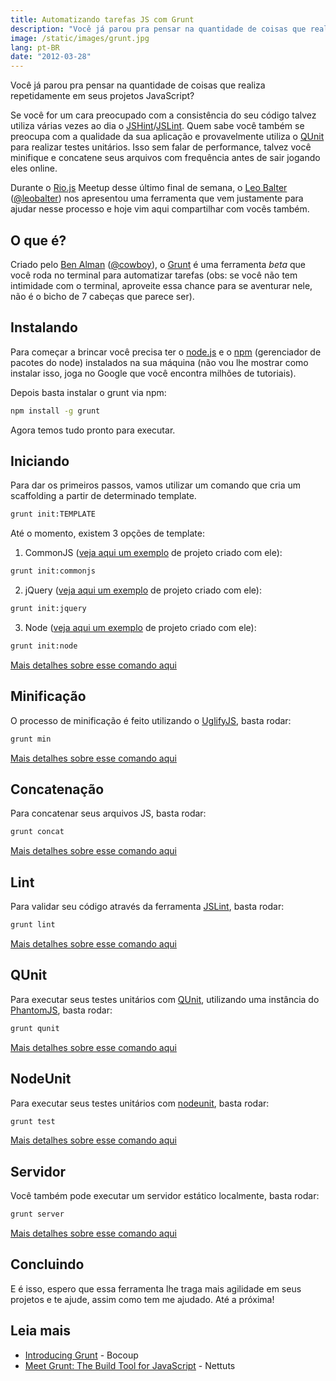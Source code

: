 ```yaml
---
title: Automatizando tarefas JS com Grunt
description: "Você já parou pra pensar na quantidade de coisas que realiza repetidamente em seus projetos JavaScript? Se você for um cara preocupado com a consistência do seu código talvez utiliza várias vezes ao dia o JSHint/JSLint."
image: /static/images/grunt.jpg
lang: pt-BR
date: "2012-03-28"
---
```


Você já parou pra pensar na quantidade de coisas que realiza repetidamente em seus projetos JavaScript?

Se você for um cara preocupado com a consistência do seu código talvez utiliza várias vezes ao dia o [JSHint](http://www.jshint.com/)/[JSLint](http://www.jslint.com/). Quem sabe você também se preocupa com a qualidade da sua aplicação e provavelmente utiliza o [QUnit](http://docs.jquery.com/QUnit) para realizar testes unitários. Isso sem falar de performance, talvez você minifique e concatene seus arquivos com frequência antes de sair jogando eles online.

Durante o [Rio.js](http://riojs.org) Meetup desse último final de semana, o [Leo Balter](http://leobalter.net/) ([@leobalter](http://twitter.com/leobalter)) nos apresentou uma ferramenta que vem justamente para ajudar nesse processo e hoje vim aqui compartilhar com vocês também.

<!-- more -->

## O que é?

Criado pelo [Ben Alman](https://github.com/cowboy/) ([@cowboy](http://twitter.com/cowboy)), o [Grunt](https://github.com/cowboy/grunt) é uma ferramenta _beta_ que você roda no terminal para automatizar tarefas (obs: se você não tem intimidade com o terminal, aproveite essa chance para se aventurar nele, não é o bicho de 7 cabeças que parece ser).

## Instalando

Para começar a brincar você precisa ter o [node.js](http://nodejs.org/) e o [npm](http://npmjs.org/) (gerenciador de pacotes do node) instalados na sua máquina (não vou lhe mostrar como instalar isso, joga no Google que você encontra milhões de tutoriais).

Depois basta instalar o grunt via npm:

```bash
npm install -g grunt
```

Agora temos tudo pronto para executar.

## Iniciando

Para dar os primeiros passos, vamos utilizar um comando que cria um scaffolding a partir de determinado template.

```bash
grunt init:TEMPLATE
```

Até o momento, existem 3 opções de template:

1. CommonJS ([veja aqui um exemplo](https://github.com/cowboy/grunt-commonjs-example/tree/HEAD~1) de projeto criado com ele):

```bash
grunt init:commonjs
```

2. jQuery ([veja aqui um exemplo](https://github.com/cowboy/grunt-jquery-example/tree/HEAD~1) de projeto criado com ele):

```bash
grunt init:jquery
```

3. Node ([veja aqui um exemplo](https://github.com/cowboy/grunt-node-example/tree/HEAD~1) de projeto criado com ele):

```bash
grunt init:node
```

[Mais detalhes sobre esse comando aqui](https://github.com/cowboy/grunt/blob/master/docs/task_init.md)

## Minificação

O processo de minificação é feito utilizando o [UglifyJS](https://github.com/mishoo/UglifyJS/), basta rodar:

```bash
grunt min
```

[Mais detalhes sobre esse comando aqui](https://github.com/cowboy/grunt/blob/master/docs/task_min.md)

## Concatenação

Para concatenar seus arquivos JS, basta rodar:

```bash
grunt concat
```

[Mais detalhes sobre esse comando aqui](https://github.com/cowboy/grunt/blob/master/docs/task_concat.md)

## Lint

Para validar seu código através da ferramenta [JSLint](http://www.jshint.com/), basta rodar:

```bash
grunt lint
```

[Mais detalhes sobre esse comando aqui](https://github.com/cowboy/grunt/blob/master/docs/task_lint.md)

## QUnit

Para executar seus testes unitários com [QUnit](http://docs.jquery.com/QUnit), utilizando uma instância do [PhantomJS](http://www.phantomjs.org/), basta rodar:

```bash
grunt qunit
```

[Mais detalhes sobre esse comando aqui](https://github.com/cowboy/grunt/blob/master/docs/task_qunit.md)

## NodeUnit

Para executar seus testes unitários com [nodeunit](https://github.com/caolan/nodeunit), basta rodar:

```bash
grunt test
```

[Mais detalhes sobre esse comando aqui](https://github.com/cowboy/grunt/blob/master/docs/task_test.md)

## Servidor

Você também pode executar um servidor estático localmente, basta rodar:

```bash
grunt server
```

[Mais detalhes sobre esse comando aqui](https://github.com/cowboy/grunt/blob/master/docs/task_server.md)

## Concluindo

E é isso, espero que essa ferramenta lhe traga mais agilidade em seus projetos e te ajude, assim como tem me ajudado. Até a próxima!

## Leia mais

- [Introducing Grunt](http://weblog.bocoup.com/introducing-grunt/) - Bocoup
- [Meet Grunt: The Build Tool for JavaScript](http://net.tutsplus.com/tutorials/javascript-ajax/meeting-grunt-the-build-tool-for-javascript/) - Nettuts
